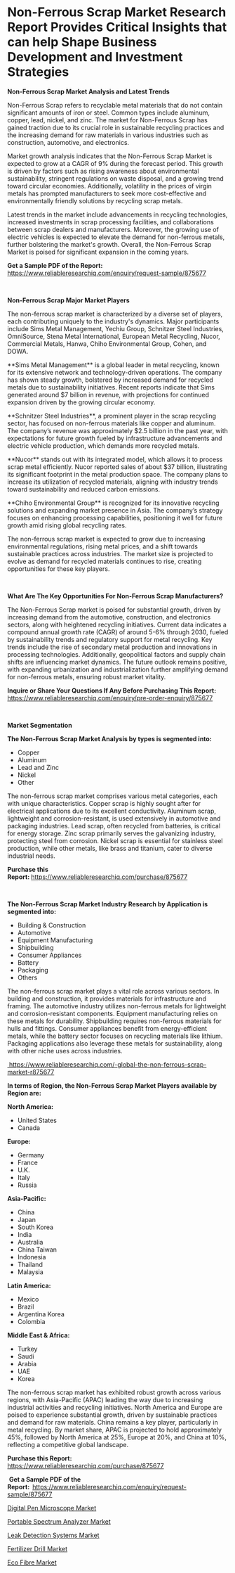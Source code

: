 <p><h1>Non-Ferrous Scrap Market Research Report Provides Critical Insights that can help Shape Business Development and Investment Strategies</h1></p><p><strong>Non-Ferrous Scrap Market Analysis and Latest Trends</strong></p>
<p><p>Non-Ferrous Scrap refers to recyclable metal materials that do not contain significant amounts of iron or steel. Common types include aluminum, copper, lead, nickel, and zinc. The market for Non-Ferrous Scrap has gained traction due to its crucial role in sustainable recycling practices and the increasing demand for raw materials in various industries such as construction, automotive, and electronics.</p><p>Market growth analysis indicates that the Non-Ferrous Scrap Market is expected to grow at a CAGR of 9% during the forecast period. This growth is driven by factors such as rising awareness about environmental sustainability, stringent regulations on waste disposal, and a growing trend toward circular economies. Additionally, volatility in the prices of virgin metals has prompted manufacturers to seek more cost-effective and environmentally friendly solutions by recycling scrap metals.</p><p>Latest trends in the market include advancements in recycling technologies, increased investments in scrap processing facilities, and collaborations between scrap dealers and manufacturers. Moreover, the growing use of electric vehicles is expected to elevate the demand for non-ferrous metals, further bolstering the market's growth. Overall, the Non-Ferrous Scrap Market is poised for significant expansion in the coming years.</p></p>
<p><strong>Get a Sample PDF of the Report:&nbsp;</strong> <a href="https://www.reliableresearchiq.com/enquiry/request-sample/875677">https://www.reliableresearchiq.com/enquiry/request-sample/875677</a></p>
<p>&nbsp;</p>
<p><strong>Non-Ferrous Scrap Major Market Players</strong></p>
<p><p>The non-ferrous scrap market is characterized by a diverse set of players, each contributing uniquely to the industry's dynamics. Major participants include Sims Metal Management, Yechiu Group, Schnitzer Steel Industries, OmniSource, Stena Metal International, European Metal Recycling, Nucor, Commercial Metals, Hanwa, Chiho Environmental Group, Cohen, and DOWA.</p><p>**Sims Metal Management** is a global leader in metal recycling, known for its extensive network and technology-driven operations. The company has shown steady growth, bolstered by increased demand for recycled metals due to sustainability initiatives. Recent reports indicate that Sims generated around $7 billion in revenue, with projections for continued expansion driven by the growing circular economy.</p><p>**Schnitzer Steel Industries**, a prominent player in the scrap recycling sector, has focused on non-ferrous materials like copper and aluminum. The company’s revenue was approximately $2.5 billion in the past year, with expectations for future growth fueled by infrastructure advancements and electric vehicle production, which demands more recycled metals.</p><p>**Nucor** stands out with its integrated model, which allows it to process scrap metal efficiently. Nucor reported sales of about $37 billion, illustrating its significant footprint in the metal production space. The company plans to increase its utilization of recycled materials, aligning with industry trends toward sustainability and reduced carbon emissions.</p><p>**Chiho Environmental Group** is recognized for its innovative recycling solutions and expanding market presence in Asia. The company’s strategy focuses on enhancing processing capabilities, positioning it well for future growth amid rising global recycling rates.</p><p>The non-ferrous scrap market is expected to grow due to increasing environmental regulations, rising metal prices, and a shift towards sustainable practices across industries. The market size is projected to evolve as demand for recycled materials continues to rise, creating opportunities for these key players.</p></p>
<p>&nbsp;</p>
<p><strong>What Are The Key Opportunities For Non-Ferrous Scrap Manufacturers?</strong></p>
<p><p>The Non-Ferrous Scrap market is poised for substantial growth, driven by increasing demand from the automotive, construction, and electronics sectors, along with heightened recycling initiatives. Current data indicates a compound annual growth rate (CAGR) of around 5-6% through 2030, fueled by sustainability trends and regulatory support for metal recycling. Key trends include the rise of secondary metal production and innovations in processing technologies. Additionally, geopolitical factors and supply chain shifts are influencing market dynamics. The future outlook remains positive, with expanding urbanization and industrialization further amplifying demand for non-ferrous metals, ensuring robust market vitality.</p></p>
<p><strong>Inquire or Share Your Questions If Any Before Purchasing This Report:</strong> <a href="https://www.reliableresearchiq.com/enquiry/pre-order-enquiry/875677">https://www.reliableresearchiq.com/enquiry/pre-order-enquiry/875677</a></p>
<p>&nbsp;</p>
<p><strong>Market Segmentation</strong></p>
<p><strong>The Non-Ferrous Scrap Market Analysis by types is segmented into:</strong></p>
<p><ul><li>Copper</li><li>Aluminum</li><li>Lead and Zinc</li><li>Nickel</li><li>Other</li></ul></p>
<p><p>The non-ferrous scrap market comprises various metal categories, each with unique characteristics. Copper scrap is highly sought after for electrical applications due to its excellent conductivity. Aluminum scrap, lightweight and corrosion-resistant, is used extensively in automotive and packaging industries. Lead scrap, often recycled from batteries, is critical for energy storage. Zinc scrap primarily serves the galvanizing industry, protecting steel from corrosion. Nickel scrap is essential for stainless steel production, while other metals, like brass and titanium, cater to diverse industrial needs.</p></p>
<p><strong>Purchase this Report:&nbsp;</strong><a href="https://www.reliableresearchiq.com/purchase/875677">https://www.reliableresearchiq.com/purchase/875677</a></p>
<p>&nbsp;</p>
<p><strong>The Non-Ferrous Scrap Market Industry Research by Application is segmented into:</strong></p>
<p><ul><li>Building & Construction</li><li>Automotive</li><li>Equipment Manufacturing</li><li>Shipbuilding</li><li>Consumer Appliances</li><li>Battery</li><li>Packaging</li><li>Others</li></ul></p>
<p><p>The non-ferrous scrap market plays a vital role across various sectors. In building and construction, it provides materials for infrastructure and framing. The automotive industry utilizes non-ferrous metals for lightweight and corrosion-resistant components. Equipment manufacturing relies on these metals for durability. Shipbuilding requires non-ferrous materials for hulls and fittings. Consumer appliances benefit from energy-efficient metals, while the battery sector focuses on recycling materials like lithium. Packaging applications also leverage these metals for sustainability, along with other niche uses across industries.</p></p>
<p><a href="https://www.reliableresearchiq.com/-global-the-non-ferrous-scrap-market-r875677">&nbsp;https://www.reliableresearchiq.com/-global-the-non-ferrous-scrap-market-r875677</a></p>
<p><strong>In terms of Region, the Non-Ferrous Scrap Market Players available by Region are:</strong></p>
<p>
    <p> <strong> North America: </strong>
        <ul>
            <li>United States</li>
            <li>Canada</li>
        </ul>
        </p> 
    <p> <strong> Europe: </strong>
        <ul>
            <li>Germany</li>
            <li>France</li>
            <li>U.K.</li>
            <li>Italy</li>
            <li>Russia</li>
        </ul>
        </p> 
    <p> <strong> Asia-Pacific: </strong>
        <ul>
            <li>China</li>
            <li>Japan</li>
            <li>South Korea</li>
            <li>India</li>
            <li>Australia</li>
            <li>China Taiwan</li>
            <li>Indonesia</li>
            <li>Thailand</li>
            <li>Malaysia</li>
        </ul>
        </p> 
    <p> <strong> Latin America: </strong>
        <ul>
            <li>Mexico</li>
            <li>Brazil</li>
            <li>Argentina Korea</li>
            <li>Colombia</li>
        </ul>
        </p> 
    <p> <strong> Middle East & Africa: </strong>
        <ul>
            <li>Turkey</li>
            <li>Saudi</li>
            <li>Arabia</li>
            <li>UAE</li>
            <li>Korea</li>
        </ul>
    </p>
    </p>
<p><p>The non-ferrous scrap market has exhibited robust growth across various regions, with Asia-Pacific (APAC) leading the way due to increasing industrial activities and recycling initiatives. North America and Europe are poised to experience substantial growth, driven by sustainable practices and demand for raw materials. China remains a key player, particularly in metal recycling. By market share, APAC is projected to hold approximately 45%, followed by North America at 25%, Europe at 20%, and China at 10%, reflecting a competitive global landscape.</p></p>
<p><strong>Purchase this Report: </strong><a href="https://www.reliableresearchiq.com/purchase/875677">https://www.reliableresearchiq.com/purchase/875677</a></p>
<p>&nbsp;<strong>Get a Sample PDF of the Report:&nbsp;&nbsp;</strong><a href="https://www.reliableresearchiq.com/enquiry/request-sample/875677">https://www.reliableresearchiq.com/enquiry/request-sample/875677</a></p>
<p><strong></strong></p>
<p><p><a href="https://www.linkedin.com/pulse/digital-pen-microscope-market-size-share-trends-analysis-793rc?trackingId=3UGpTmZaRmCSDlmeUTinlw%3D%3D">Digital Pen Microscope Market</a></p><p><a href="https://www.linkedin.com/pulse/insights-portable-spectrum-analyzer-industry-market-xov0c?trackingId=5O6kJgkxSi2xmTMRXDWThw%3D%3D">Portable Spectrum Analyzer Market</a></p><p><a href="https://www.linkedin.com/pulse/leak-detection-systems-market-research-report-forecast-z0wrf?trackingId=RwZBYJxfQ2uWQghTihuDsA%3D%3D">Leak Detection Systems Market</a></p><p><a href="https://www.linkedin.com/pulse/emerging-trends-fertilizer-drill-market-global-outlook-8xcic?trackingId=0lMA5KAvT9eHBBGsHA%2FC1w%3D%3D">Fertilizer Drill Market</a></p><p><a href="https://www.linkedin.com/pulse/eco-fibre-market-strategic-insights-product-evolution-segmentation-jtrde?trackingId=8j86HI%2F%2FRcOLQghcZ9w9Sw%3D%3D">Eco Fibre Market</a></p></p>